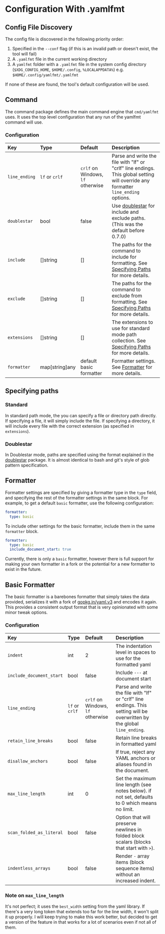 # Configuration With .yamlfmt

## Config File Discovery

The config file is discovered in the following priority order:

1. Specified in the `--conf` flag (if this is an invalid path or doesn't exist, the tool will fail)
2. A `.yamlfmt` file in the current working directory
3. A `yamlfmt` folder with a `.yamlfmt` file in the system config directory (`$XDG_CONFIG_HOME`, `$HOME/.config`, `%LOCALAPPDATA%`) e.g. `$HOME/.config/yamlfmt/.yamlfmt`

If none of these are found, the tool's default configuration will be used.

## Command

The command package defines the main command engine that `cmd/yamlfmt` uses. It uses the top level configuration that any run of the yamlfmt command will use.

### Configuration

| Key                      | Type           | Default | Description |
|:-------------------------|:---------------|:--------|:------------|
| `line_ending`            | `lf` or `crlf` | `crlf` on Windows, `lf` otherwise | Parse and write the file with "lf" or "crlf" line endings. This global setting will override any formatter `line_ending` options. |
| `doublestar`             | bool           | false   | Use [doublestar](https://github.com/bmatcuk/doublestar) for include and exclude paths. (This was the default before 0.7.0) |
| `include`                | []string       | []      | The paths for the command to include for formatting. See [Specifying Paths](#specifying-paths) for more details. |
| `exclude`                | []string       | []      | The paths for the command to exclude from formatting. See [Specifying Paths](#specifying-paths) for more details. |
| `extensions`             | []string       | []      | The extensions to use for standard mode path collection. See [Specifying Paths](#specifying-paths) for more details. |
| `formatter`              | map[string]any | default basic formatter | Formatter settings. See [Formatter](#formatter) for more details. |

## Specifying paths

### Standard

In standard path mode, the you can specify a file or directory path directly. If specifying a file, it will simply include the file. If specifying a directory, it will include every file with the correct extension (as specified in `extensions`).

### Doublestar

In Doublestar mode, paths are specified using the format explained in the [doublestar](https://github.com/bmatcuk/doublestar) package. It is almost identical to bash and git's style of glob pattern specification.

## Formatter

Formatter settings are specified by giving a formatter type in the `type` field, and specifying the rest of the formatter settings in the same block. For example, to get a default `basic` formatter, use the following configuration:
```yaml
formatter:
  type: basic
```
To include other settings for the basic formatter, include them in the same `formatter` block.
```yaml
formatter:
  type: basic
  include_document_start: true
```
Currently, there is only a `basic` formatter, however there is full support for making your own formatter in a fork or the potential for a new formatter to exist in the future.

## Basic Formatter

The basic formatter is a barebones formatter that simply takes the data provided, serializes it with a fork of [gopkg.in/yaml.v3](https://www.github.com/braydonk/yaml) and encodes it again. This provides a consistent output format that is very opinionated with some minor tweak options.

### Configuration

| Key                      | Type           | Default | Description |
|:-------------------------|:---------------|:--------|:------------|
| `indent`                 | int            | 2       | The indentation level in spaces to use for the formatted yaml|
| `include_document_start` | bool           | false   | Include `---` at document start |
| `line_ending`            | `lf` or `crlf` | `crlf` on Windows, `lf` otherwise | Parse and write the file with "lf" or "crlf" line endings. This setting will be overwritten by the global `line_ending`. |
| `retain_line_breaks`     | bool           | false   | Retain line breaks in formatted yaml |
| `disallow_anchors`       | bool           | false   | If true, reject any YAML anchors or aliases found in the document. |
| `max_line_length`        | int            | 0       | Set the maximum line length (see notes below). if not set, defaults to 0 which means no limit. |
| `scan_folded_as_literal` | bool           | false   | Option that will preserve newlines in folded block scalars (blocks that start with `>`). |
| `indentless_arrays`      | bool           | false   | Render `-` array items (block sequence items) without an increased indent. |

### Note on `max_line_length`

It's not perfect; it uses the `best_width` setting from the yaml library. If there's a very long token that extends too far for the line width, it won't split it up properly. I will keep trying to make this work better, but decided to get a version of the feature in that works for a lot of scenarios even if not all of them.
